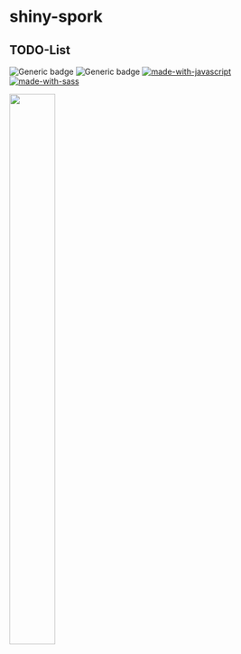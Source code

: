 # shiny-spork
## TODO-List 

![Generic badge](https://img.shields.io/badge/gulp-v4.0.2-red.svg)
![Generic badge](https://img.shields.io/badge/node-v17.0.1-brightgreen.svg)
[![made-with-javascript](https://img.shields.io/badge/Made%20with-JavaScript-yellow.svg)](https://developer.mozilla.org/ko/docs/Web/JavaScript)
[![made-with-sass](https://img.shields.io/badge/Made%20with-Sass-ff6984)](https://sass-lang.com/)  
<div>
 <img src= "https://user-images.githubusercontent.com/69026725/149520837-5c1c465a-febb-4fbc-bde5-0d7a89f3b938.png", width= "40%", height= "50%">
</div>



